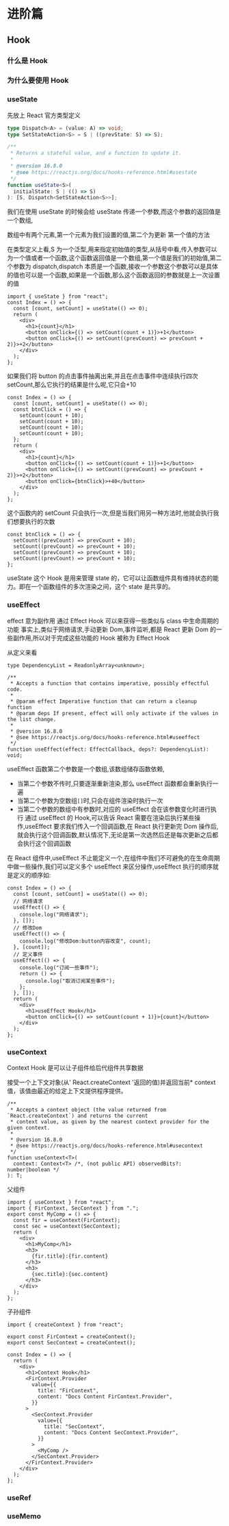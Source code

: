 <!-- ---
prev: ../TypeScript
next: ../Vue
--- -->

# 进阶篇

## Hook

### 什么是 Hook

### 为什么要使用 Hook

### useState

先放上 React 官方类型定义

```ts
type Dispatch<A> = (value: A) => void;
type SetStateAction<S> = S | ((prevState: S) => S);
```

```ts
/**
 * Returns a stateful value, and a function to update it.
 *
 * @version 16.8.0
 * @see https://reactjs.org/docs/hooks-reference.html#usestate
 */
function useState<S>(
  initialState: S | (() => S)
): [S, Dispatch<SetStateAction<S>>];
```

我们在使用 useState 的时候会给 useState 传递一个参数,而这个参数的返回值是一个数组,

数组中有两个元素,第一个元素为我们设置的值,第二个为更新 第一个值的方法

在类型定义上看,S 为一个泛型,用来指定初始值的类型,从括号中看,传入参数可以为一个值或者一个函数,这个函数返回值是一个数组,第一个值是我们的初始值,第二个参数为 dispatch,dispatch 本质是一个函数,接收一个参数这个参数可以是具体的值也可以是一个函数,如果是一个函数,那么这个函数返回的参数就是上一次设置的值

```tsx
import { useState } from "react";
const Index = () => {
  const [count, setCount] = useState(() => 0);
  return (
    <div>
      <h1>{count}</h1>
      <button onClick={() => setCount(count + 1)}>+1</button>
      <button onClick={() => setCount((prevCount) => prevCount + 2)}>+2</button>
    </div>
  );
};
```

如果我们将 button 的点击事件抽离出来,并且在点击事件中连续执行四次 setCount,那么它执行的结果是什么呢,它只会+10

```tsx
const Index = () => {
  const [count, setCount] = useState(() => 0);
  const btnClick = () => {
    setCount(count + 10);
    setCount(count + 10);
    setCount(count + 10);
    setCount(count + 10);
  };
  return (
    <div>
      <h1>{count}</h1>
      <button onClick={() => setCount(count + 1)}>+1</button>
      <button onClick={() => setCount((prevCount) => prevCount + 2)}>+2</button>
      <button onClick={btnClick}>+40</button>
    </div>
  );
};
```

这个函数内的 setCount 只会执行一次,但是当我们用另一种方法时,他就会执行我们想要执行的次数

```tsx
const btnClick = () => {
  setCount((prevCount) => prevCount + 10);
  setCount((prevCount) => prevCount + 10);
  setCount((prevCount) => prevCount + 10);
  setCount((prevCount) => prevCount + 10);
};
```

useState 这个 Hook 是用来管理 state 的，它可以让函数组件具有维持状态的能力。即在一个函数组件的多次渲染之间，这个 state 是共享的。

### useEffect

effect 意为副作用
通过 Effect Hook 可以来获得一些类似与 class 中生命周期的功能
事实上,类似于网络请求,手动更新 Dom,事件监听,都是 React 更新 Dom 的一些副作用,所以对于完成这些功能的 Hook 被称为 Effect Hook

从定义来看

```tsx
type DependencyList = ReadonlyArray<unknown>;
```

```tsx
/**
 * Accepts a function that contains imperative, possibly effectful code.
 *
 * @param effect Imperative function that can return a cleanup function
 * @param deps If present, effect will only activate if the values in the list change.
 *
 * @version 16.8.0
 * @see https://reactjs.org/docs/hooks-reference.html#useeffect
 */
function useEffect(effect: EffectCallback, deps?: DependencyList): void;
```

useEffect 函数第二个参数是一个数组,该数组储存函数依赖,

- 当第二个参数不传时,只要逐渐重新渲染,那么 useEffect 函数都会重新执行一遍
- 当第二个参数为空数组`[]`时,只会在组件渲染时执行一次
- 当第二个参数的数组中有参数时,对应的 useEffect 会在该参数变化时进行执行
  通过 useEffect 的 Hook,可以告诉 React 需要在渲染后执行某些操作,useEffect 要求我们传入一个回调函数,在 React 执行更新完 Dom 操作后,就会执行这个回调函数,默认情况下,无论是第一次选然后还是每次更新之后都会执行这个回调函数

在 React 组件中,useEffect 不止能定义一个,在组件中我们不可避免的在生命周期中做一些操作,我们可以定义多个 useEffect 来区分操作,useEffect 执行的顺序就是定义的顺序如:

```tsx
const Index = () => {
  const [count, setCount] = useState(() => 0);
  // 网络请求
  useEffect(() => {
    console.log("网络请求");
  }, []);
  // 修改Dom
  useEffect(() => {
    console.log("修改Dom:button内容改变", count);
  }, [count]);
  // 定义事件
  useEffect(() => {
    console.log("订阅一些事件");
    return () => {
      console.log("取消订阅某些事件");
    };
  }, []);
  return (
    <div>
      <h1>useEffect Hook</h1>
      <button onClick={() => setCount(count + 1)}>{count}</button>
    </div>
  );
};
```

### useContext

Context Hook 是可以让子组件给后代组件共享数据

接受一个上下文对象(从' React.createContext '返回的值)并返回当前* context值，该值由最近的给定上下文提供程序提供。
```tsx
/**
 * Accepts a context object (the value returned from `React.createContext`) and returns the current
 * context value, as given by the nearest context provider for the given context.
 *
 * @version 16.8.0
 * @see https://reactjs.org/docs/hooks-reference.html#usecontext
 */
function useContext<T>(
  context: Context<T> /*, (not public API) observedBits?: number|boolean */
): T;
```

父组件

```tsx
import { useContext } from "react";
import { FirContext, SecContext } from ".";
export const MyComp = () => {
  const fir = useContext(FirContext);
  const sec = useContext(SecContext);
  return (
    <div>
      <h1>MyComp</h1>
      <h3>
        {fir.title}:{fir.content}
      </h3>
      <h3>
        {sec.title}:{sec.content}
      </h3>
    </div>
  );
};
```

子孙组件

```tsx
import { createContext } from "react";

export const FirContext = createContext();
export const SecContext = createContext();

const Index = () => {
  return (
    <div>
      <h1>Context Hook</h1>
      <FirContext.Provider
        value={{
          title: "FirContext",
          content: "Docs Content FirContext.Provider",
        }}
      >
        <SecContext.Provider
          value={{
            title: "SecContext",
            content: "Docs Content SecContext.Provider",
          }}
        >
          <MyComp />
        </SecContext.Provider>
      </FirContext.Provider>
    </div>
  );
};
```

### useRef

### useMemo
